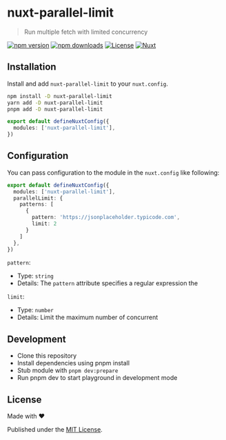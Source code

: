 
# nuxt-parallel-limit

> Run multiple fetch with limited concurrency

[![npm version][npm-version-src]][npm-version-href]
[![npm downloads][npm-downloads-src]][npm-downloads-href]
[![License][license-src]][license-href]
[![Nuxt][nuxt-src]][nuxt-href]

## Installation

Install and add `nuxt-parallel-limit` to your `nuxt.config`.

```bash
npm install -D nuxt-parallel-limit
yarn add -D nuxt-parallel-limit
pnpm add -D nuxt-parallel-limit
```

```ts
export default defineNuxtConfig({
  modules: ['nuxt-parallel-limit'],
})
```

## Configuration

You can pass configuration to the module in the `nuxt.config` like following:

```ts
export default defineNuxtConfig({
  modules: ['nuxt-parallel-limit'],
  parallelLimit: {
    patterns: [
      {
        pattern: 'https://jsonplaceholder.typicode.com',
        limit: 2
      }
    ]
  },
})
```

`pattern`:

- Type: `string`
- Details: The `pattern` attribute specifies a regular expression the

`limit`:

- Type: `number`
- Details: Limit the maximum number of concurrent

## Development

- Clone this repository
- Install dependencies using pnpm install
- Stub module with `pnpm dev:prepare`
- Run pnpm dev to start playground in development mode

## License

Made with ❤️

Published under the [MIT License](./LICENCE).

<!-- Badges -->

[npm-version-src]: https://img.shields.io/npm/v/nuxt-parallel-limit?style=flat-square
[npm-version-href]: https://npmjs.com/package/nuxt-parallel-limit
[npm-downloads-src]: https://img.shields.io/npm/dm/nuxt-parallel-limit?style=flat-square
[npm-downloads-href]: https://npmjs.com/package/nuxt-parallel-limit
[license-src]: https://img.shields.io/npm/l/@nuxtjs/color-mode.svg?style=flat&colorA=18181B&colorB=28CF8D
[license-href]: https://npmjs.com/package/@nuxtjs/color-mode
[nuxt-src]: https://img.shields.io/badge/Nuxt-18181B?logo=nuxt.js
[nuxt-href]: https://nuxt.com
